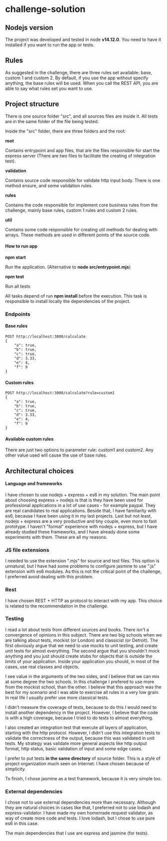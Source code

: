 # challenge-solution

## Nodejs version ##

The project was developed and tested in node **v14.12.0**. You need
to have it installed if you want to run the app or tests.

## Rules ##

As suggested in the challenge, there are three rules set available: base, custom 1 and custom 2.
By default, if you use the app without specify anything, the base rules will be used. When you
call the REST API, you are able to say what rules set you want to use.

## Project structure ##

There is one source folder "src", and all sources files are inside it. All tests
are in the same folder of the file being tested.

Inside the "src" folder, there are three folders and the root:

**root**

Contains entrypoint and app files, that are the files responsible for start
the express server (There are two files to facilitate the creating of integration test). 

**validation**

Contains source code responsible for validate http input body. There is one
method ensure, and some validation rules.

**rules**

Contains the code responsible for implement core business rules 
from the challenge, mainly base rules, custom 1 rules and custom 2 rules.

**util**

Contains some code responsible for creating util methods for dealing with arrays.
These methods are used in different points of the source code.

#### How to run app

**npm start**

Run the application. (Alternative to **node src/entrypoint.mjs**)

**npm test** 

Run all tests

All tasks depend of run **npm install** before the execution. This task
is responsible to install locally the dependencies of the project. 

### Endpoints

#### Base rules
```
POST http://localhost:3000/calculate
{
	"a": true,
	"b": true,
	"c": true,
	"d": 3.33,
	"e": 4,
	"f": 9
}
```

#### Custom rules
```
POST http://localhost:3000/calculate?rule=custom1
{
	"a": true,
	"b": true,
	"c": true,
	"d": 3.33,
	"e": 4,
	"f": 9
}
```

#### Available custom rules

There are just two options to parameter rule: custom1 and custom2. Any other value used will cause the use
of base rules.

## Architectural choices ##

#### Language and frameworks

I have chosen to use nodejs + express + es6 in my solution.  The main point about choosing express + nodejs is that
is they have been used for professional applications in a lot of use cases - for example paypal.  They
are real candidates to real applications. Beside that, I have familiarity with es6, because I have been using it in my last projects. 
Last but not least, nodejs + express are a very productive and tiny couple, even more to fast prototype. I haven't 
"formal" experience with nodejs + express, but I have already studied these frameworks, and I have already 
done some experiments with them. These are all my reasons.

### JS file extensions

I needed to use the extension ".mjs" for source and test files. This option is unnatural, but I have had some
problems to configure jasmine to use ".js" extension with es6 modules. As this is not the critical point 
of the challenge, I preferred avoid dealing with this problem. 

### Rest

I have chosen REST + HTTP as protocol to interact with my app. This choice is related to the recommendation
in the challenge. 

### Testing

I read a lot about tests from different sources and books. There isn't a convergence of opinions in this subject.
There are two big schools when we are talking about tests, mockist (or London) and classicist (or Detroit).
The first obviously argue that we need to use mocks to unit testing, and create unit tests for almost everything.
The second argue that you shouldn't mock anything and you just should create stubs for objects that is
outside the limits of your application. Inside your application you should, in most of the cases, use real
classes and objects. 

I see value in the arguments of the two sides, and I believe that we can mix at some degree the two schools.
In this challenge I prefered to use more from the mockist school, than the other. I believe that this approach
was the best for my scenario and I was able to exercise all rules in a very low grain. In real life I usually
prefer use more classical tests.

I didn't measure the coverage of tests, because to do this I would need to install another dependency in the 
project. However, I believe that the code is with a high coverage, because I tried to do tests to almost
everything. 

I also created an integration test that execute all layers of application, starting with the http protocol.
However, I didn't use this integration tests to validate the correctness of the output, because this
was validated in unit tests. My strategy was validate more general aspects like http output format, 
http status, basic validation of input and some edge cases.

I prefer to put tests **in the same directory** of source folder. This is a style of project organization much
seen on Internet. I have chosen because of simplicity.

To finish, I chose jasmine as a test framework, because it is very simple too. 
 
### External dependencies

I chose not to use external dependencies more than necessary. Although they are natural choices in cases
like that, I preferred not to use lodash and express-validator. I have made my own homemade request validator,
 as way of create more code and tests. I love lodash, but I chose to use pure es6 in this case.
 
The main dependencies that I use are express and jasmine (for tests).

 
 
